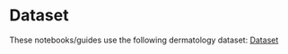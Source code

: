 # Dataset
These notebooks/guides use the following dermatology dataset: [Dataset](https://www.kaggle.com/datasets/olcaybolat1/dermatology-dataset-classification)